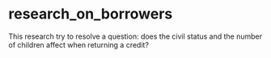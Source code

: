 # research_on_borrowers
This research try to resolve a question: does the civil status and the number of children affect when returning a credit?
